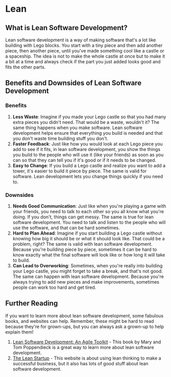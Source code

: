 # Lean

## What is Lean Software Development?

Lean software development is a way of making software that's a lot like building with Lego blocks. You start with a tiny piece and then add another piece, then another piece, until you've made something cool like a castle or a spaceship. The idea is not to make the whole castle at once but to make it a bit at a time and always check if the part you just added looks good and fits the other parts.

## Benefits and Downsides of Lean Software Development

### Benefits

1. **Less Waste**: Imagine if you made your Lego castle so that you had many extra pieces you didn't need. That would be a waste, wouldn't it? The same thing happens when you make software. Lean software development helps ensure that everything you build is needed and that you don't waste time building stuff you don't.
2. **Faster Feedback**: Just like how you would look at each Lego piece you add to see if it fits, in lean software development, you show the things you build to the people who will use it (like your friends) as soon as you can so that they can tell you if it's good or if it needs to be changed.
3. **Easy to Change**: If you build a Lego castle and realize you want to add a tower, it's easier to build it piece by piece. The same is valid for software. Lean development lets you change things quickly if you need to.

### Downsides

1. **Needs Good Communication**: Just like when you're playing a game with your friends, you need to talk to each other so you all know what you're doing. If you don't, things can get messy. The same is true for lean software development. You need to talk and listen to the people who will use the software, and that can be hard sometimes.
2. **Hard to Plan Ahead**: Imagine if you start building a Lego castle without knowing how big it should be or what it should look like. That could be a problem, right? The same is valid with lean software development. Because you're building piece by piece, sometimes it can be hard to know exactly what the final software will look like or how long it will take to build.
3. **Can Lead to Overworking**: Sometimes, when you're really into building your Lego castle, you might forget to take a break, and that's not good. The same can happen with lean software development. Because you're always trying to add new pieces and make improvements, sometimes people can work too hard and get tired.

## Further Reading

If you want to learn more about lean software development, some fabulous books, and websites can help. Remember, these might be hard to read because they're for grown-ups, but you can always ask a grown-up to help explain them!

1. [Lean Software Development: An Agile Toolkit](https://www.amazon.com/Lean-Software-Development-Agile-Toolkit/dp/0321150783) - This book by Mary and Tom Poppendieck is a great way to learn more about lean software development.
2. [The Lean Startup](http://theleanstartup.com/) - This website is about using lean thinking to make a successful business, but it also has lots of good stuff about lean software development.
